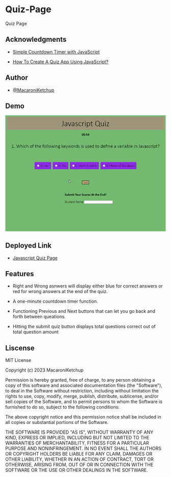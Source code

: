 # Quiz-Page
Quiz Page

## Acknowledgments

- [Simple Countdown Timer with JavaScript](https://www.youtube.com/watch?v=x7WJEmxNlEs)

- [How To Create A Quiz App Using JavaScript?](https://www.codingninjas.com/codestudio/library/how-to-create-a-quiz-app-using-javascript)

## Author

- [@MacaroniKetchup](https://github.com/MacaroniKetchup)

## Demo

![Quiz Page Demo](./assets/image/quizdemo.gif)

## Deployed Link
- [Javascript Quiz Page](https://macaroniketchup.github.io/Quiz-Page/)

## Features

- Right and Wrong asnwers will display either blue for correct answers or red for wrong answers at the end of the quiz.

- A one-minute countdown timer function.

- Functioning Previous and Next buttons that can let you go back and forth between queations.

- Hitting the submit quiz button displays total questions correct out of total question amount

## Liscense
MIT License

Copyright (c) 2023 MacaroniKetchup

Permission is hereby granted, free of charge, to any person obtaining a copy
of this software and associated documentation files (the "Software"), to deal
in the Software without restriction, including without limitation the rights
to use, copy, modify, merge, publish, distribute, sublicense, and/or sell
copies of the Software, and to permit persons to whom the Software is
furnished to do so, subject to the following conditions:

The above copyright notice and this permission notice shall be included in all
copies or substantial portions of the Software.

THE SOFTWARE IS PROVIDED "AS IS", WITHOUT WARRANTY OF ANY KIND, EXPRESS OR
IMPLIED, INCLUDING BUT NOT LIMITED TO THE WARRANTIES OF MERCHANTABILITY,
FITNESS FOR A PARTICULAR PURPOSE AND NONINFRINGEMENT. IN NO EVENT SHALL THE
AUTHORS OR COPYRIGHT HOLDERS BE LIABLE FOR ANY CLAIM, DAMAGES OR OTHER
LIABILITY, WHETHER IN AN ACTION OF CONTRACT, TORT OR OTHERWISE, ARISING FROM,
OUT OF OR IN CONNECTION WITH THE SOFTWARE OR THE USE OR OTHER DEALINGS IN THE
SOFTWARE.